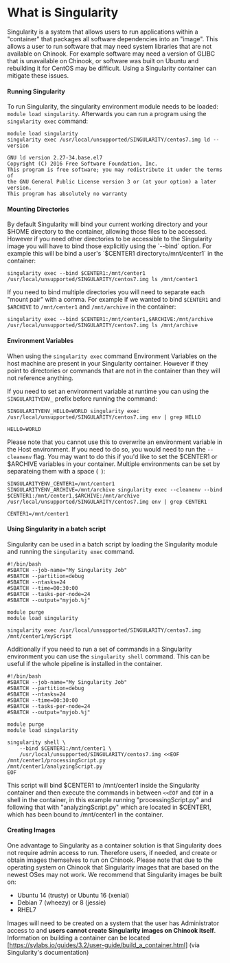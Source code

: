 # What is Singularity

Singularity is a system that allows users to run applications within a "container" that packages all software dependencies into an "image". This allows a user to run software that may need system libraries that are not available on Chinook. For example software may need a version of GLIBC that is unavailable on Chinook, or software was built on Ubuntu and rebuilding it for CentOS may be difficult. Using a Singularity container can mitigate these issues.

#### Running Singularity

To run Singularity, the singularity environment module needs to be loaded: `module load singularity`. Afterwards you can run a program using the `singularity exec` command:

```
module load singularity
singularity exec /usr/local/unsupported/SINGULARITY/centos7.img ld --version

GNU ld version 2.27-34.base.el7
Copyright (C) 2016 Free Software Foundation, Inc.
This program is free software; you may redistribute it under the terms of
the GNU General Public License version 3 or (at your option) a later version.
This program has absolutely no warranty
```

#### Mounting Directories

By default Singularity will bind your current working directory and your $HOME directory to the container, allowing those files to be accessed. However if you need other directories to be accessible to the Singularity image you will have to bind those explicitly using the `--bind` option. For example this will be bind a user's `$CENTER1 directory` to `/mnt/center1` in the container:

`singularity exec --bind $CENTER1:/mnt/center1 /usr/local/unsupported/SINGULARITY/centos7.img ls /mnt/center1`

If you need to bind multiple directories you will need to separate each "mount pair" with a comma. For example if we wanted to bind `$CENTER1` and `$ARCHIVE` to `/mnt/center1` and `/mnt/archive` in the container:

`singularity exec --bind $CENTER1:/mnt/center1,$ARCHIVE:/mnt/archive /usr/local/unsupported/SINGULARITY/centos7.img ls /mnt/archive`

#### Environment Variables

When using the `singularity exec` command Environment Variables on the host machine are present in your Singularity container. However if they point to directories or commands that are not in the container than they will not reference anything.

If you need to set an environment variable at runtime you can using the `SINGULARITYENV_` prefix before running the command:

```
SINGULARITYENV_HELLO=WORLD singularity exec /usr/local/unsupported/SINGULARITY/centos7.img env | grep HELLO

HELLO=WORLD
```

Please note that you cannot use this to overwrite an environment variable in the Host environment. If you need to do so, you would need to run the `--cleanenv` flag. You may want to do this if you'd like to set the $CENTER1 or $ARCHIVE variables in your container. Multiple environments can be set by separateing them with a space (` `):

```
SINGULARITYENV_CENTER1=/mnt/center1 SINGULARITYENV_ARCHIVE=/mnt/archive singularity exec --cleanenv --bind $CENTER1:/mnt/center1,$ARCHIVE:/mnt/archive /usr/local/unsupported/SINGULARITY/centos7.img env | grep CENTER1

CENTER1=/mnt/center1
```

#### Using Singularity in a batch script

Singularity can be used in a batch script by loading the Singularity module and running the `singularity exec` command.

```
#!/bin/bash
#SBATCH --job-name="My Singularity Job"
#SBATCH --partition=debug
#SBATCH --ntasks=24
#SBATCH --time=00:30:00
#SBATCH --tasks-per-node=24
#SBATCH --output="myjob.%j"

module purge
module load singularity

singularity exec /usr/local/unsupported/SINGULARITY/centos7.img /mnt/center1/myScript
```

Additionally if you need to run a set of commands in a Singularity environment you can use the `singularity shell` command. This can be useful if the whole pipeline is installed in the container.

```
#!/bin/bash
#SBATCH --job-name="My Singularity Job"
#SBATCH --partition=debug
#SBATCH --ntasks=24
#SBATCH --time=00:30:00
#SBATCH --tasks-per-node=24
#SBATCH --output="myjob.%j"

module purge
module load singularity

singularity shell \
    --bind $CENTER1:/mnt/center1 \
    /usr/local/unsupported/SINGULARITY/centos7.img <<EOF
/mnt/center1/processingScript.py
/mnt/center1/analyzingScript.py
EOF
```
This script will bind $CENTER1 to /mnt/center1 inside the Singularity container and then execute the commands in between `<<EOF` and `EOF` in a shell in the container, in this example running "processingScript.py" and following that with "analyzingScript.py" which are located in $CENTER1, which has been bound to /mnt/center1 in the container.

#### Creating Images

One advantage to Singularity as a container solution is that Singularity does not require admin access to run. Therefore users, if needed, and create or obtain images themselves to run on Chinook. Please note that due to the operating system on Chinook that Singularity images that are based on the newest OSes may not work. We recommend that Singularity images be built on:
* Ubuntu 14 (trusty) or Ubuntu 16 (xenial)
* Debian 7 (wheezy) or 8 (jessie)
* RHEL7

Images will need to be created on a system that the user has Administrator access to and **users cannot create Singularity images on Chinook itself**. Information on building a container can be located [https://sylabs.io/guides/3.2/user-guide/build_a_container.html] (via Singularity's documentation)
